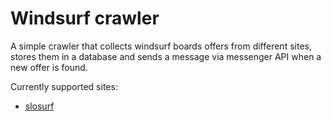 # Windsurf crawler
A simple crawler that collects windsurf boards offers from different sites, stores them in a database and sends a
message via messenger API when a new offer is found.

Currently supported sites:
- [slosurf](https://www.slosurf.com/)